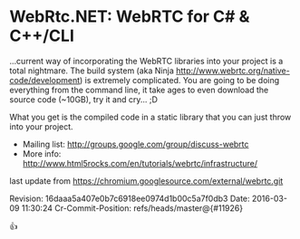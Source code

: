 # WebRtc.NET: WebRTC for C# & C++/CLI

...current way of incorporating the WebRTC libraries into your project is a total nightmare. The build system (aka Ninja http://www.webrtc.org/native-code/development) is extremely complicated. You are going to be doing everything from the command line, it take ages to even download the source code (~10GB), try it and cry... ;D

What you get is the compiled code in a static library that you can just throw into your project. 

- Mailing list: http://groups.google.com/group/discuss-webrtc
- More info: http://www.html5rocks.com/en/tutorials/webrtc/infrastructure/

last update from https://chromium.googlesource.com/external/webrtc.git

Revision: 16daaa5a407e0b7c6918ee0974d1b00c5a7f0db3
Date: 2016-03-09 11:30:24
Cr-Commit-Position: refs/heads/master@{#11926}

:+1:
